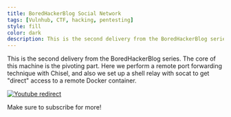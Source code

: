 ```yaml
---
title: BoredHackerBlog Social Network
tags: [Vulnhub, CTF, hacking, pentesting]
style: fill
color: dark
description: This is the second delivery from the BoredHackerBlog series where we do some pivoting techniques with chisel and socat
---
```


This is the second delivery from the BoredHackerBlog series. The core of this machine is the pivoting part. Here we perform a remote port forwarding technique with Chisel, and also we set up a shell relay with socat to get "direct" access to a remote Docker container.


[![Youtube redirect](https://img.youtube.com/vi/nifm6-oc-As/0.jpg)](https://www.youtube.com/watch?v=nifm6-oc-As)


Make sure to subscribe for more!
